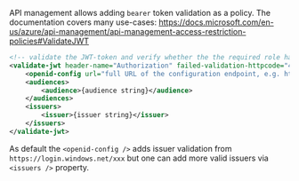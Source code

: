 API management allows adding `bearer` token validation as a policy. The documentation covers many use-cases: https://docs.microsoft.com/en-us/azure/api-management/api-management-access-restriction-policies#ValidateJWT

``` XML
<!-- validate the JWT-token and verify whether the the required role has been assigned. -->
<validate-jwt header-name="Authorization" failed-validation-httpcode="401" failed-validation-error-message="Unauthorized" require-expiration-time="true" require-scheme="Bearer" require-signed-tokens="true">
    <openid-config url="full URL of the configuration endpoint, e.g. https://login.constoso.com/openid-configuration" />
    <audiences>
        <audience>{audience string}</audience>
    </audiences>
    <issuers>
        <issuer>{issuer string}</issuer>
    </issuers>
</validate-jwt>
```

As default the `<openid-config />` adds issuer validation from `https://login.windows.net/xxx` but one can add more valid issuers via `<issuers />` property.
